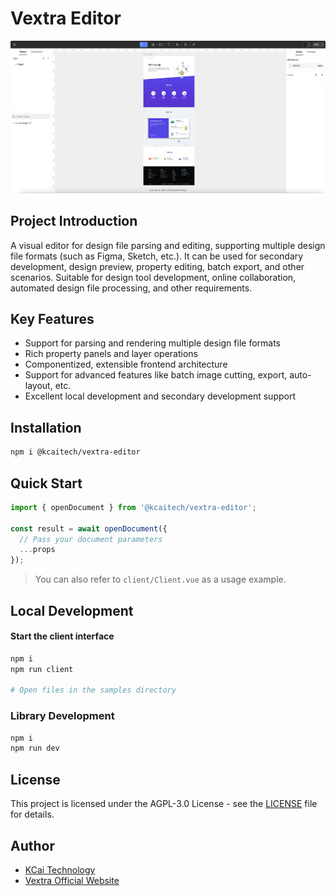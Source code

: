 # Vextra Editor

![Vextra Editor Example](example.png)

## Project Introduction
A visual editor for design file parsing and editing, supporting multiple design file formats (such as Figma, Sketch, etc.). It can be used for secondary development, design preview, property editing, batch export, and other scenarios. Suitable for design tool development, online collaboration, automated design file processing, and other requirements.

## Key Features
- Support for parsing and rendering multiple design file formats
- Rich property panels and layer operations
- Componentized, extensible frontend architecture
- Support for advanced features like batch image cutting, export, auto-layout, etc.
- Excellent local development and secondary development support

## Installation

```bash
npm i @kcaitech/vextra-editor
```

## Quick Start

```ts
import { openDocument } from '@kcaitech/vextra-editor';

const result = await openDocument({
  // Pass your document parameters
  ...props
});
```

> You can also refer to `client/Client.vue` as a usage example.

## Local Development

#### Start the client interface

```bash
npm i
npm run client

# Open files in the samples directory
```

### Library Development

```bash
npm i
npm run dev
```

## License

This project is licensed under the AGPL-3.0 License - see the [LICENSE](LICENSE.txt) file for details.

## Author

- [KCai Technology](https://kcaitech.com)
- [Vextra Official Website](https://vextra.cn)

